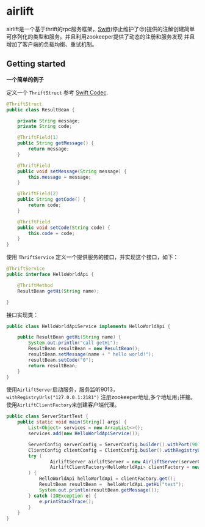 # airlift
airlift是一个基于thrift的rpc服务框架，[Swift](https://github.com/facebookarchive/swift)(停止维护了:pensive:)提供的注解创建简单可序列化的类型和服务。并且利用zookeeper提供了动态的注册和服务发现
并且增加了客户端的负载均衡、重试机制。


## Getting started

**一个简单的例子**

定义一个 `ThriftStruct` 参考 [Swift Codec](https://github.com/facebookarchive/swift/tree/master/swift-codec).
```java
@ThriftStruct
public class ResultBean {

    private String message;
    private String code;

    @ThriftField(1)
    public String getMessage() {
        return message;
    }

    @ThriftField
    public void setMessage(String message) {
        this.message = message;
    }

    @ThriftField(2)
    public String getCode() {
        return code;
    }

    @ThriftField
    public void setCode(String code) {
        this.code = code;
    }
}
```
使用 `ThriftService` 定义一个提供服务的接口，并实现这个接口，如下：
```java
@ThriftService
public interface HelloWorldApi {

    @ThriftMethod
    ResultBean getHi(String name);

}
```
接口实现类：
```java
public class HelloWorldApiService implements HelloWorldApi {

    public ResultBean getHi(String name) {
        System.out.println("call getHi");
        ResultBean resultBean = new ResultBean();
        resultBean.setMessage(name + " hello world!");
        resultBean.setCode("0");
        return resultBean;
    }
}

```

使用`AirliftServer`启动服务，服务监听9013，`withRegistryUrls("127.0.0.1:2181")` 注册zookeeper地址,多个地址用`;`拼接。
使用`AirliftClientFactory`来创建客户端代理。
```java
public class ServerStartTest {
    public static void main(String[] args) {
        List<Object> services = new ArrayList<>();
        services.add(new HelloWorldApiService());

        ServerConfig serverConfig = ServerConfig.builder().withPort(9013).withRegistryUrls("127.0.0.1:2181").build();
        ClientConfig clientConfig = ClientConfig.builer().withRegistryUrls("127.0.0.1:2181").build();
        try (
                AirliftServer airliftServer = new AirliftServer(serverConfig, services).start();
                AirliftClientFactory<HelloWorldApi> clientFactory = new AirliftClientFactory<>(clientConfig)
        ) {
            HelloWorldApi helloWorldApi = clientFactory.get();
            ResultBean resultBean =  helloWorldApi.getHi("test");
            System.out.println(resultBean.getMessage());
        } catch (IOException e) {
            e.printStackTrace();
        }
    }
}
```
